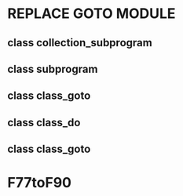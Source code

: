 # REPLACE GOTO MODULE

## class collection_subprogram


## class subprogram


## class class_goto


## class class_do


## class class_goto
# F77toF90

